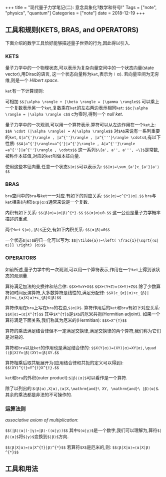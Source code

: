 +++
title = "现代量子力学笔记(二): 意念具象化?数学和符号!"
Tags = ["note", "physics", "quantum"]
Categories = ["note"]
date = 2018-12-19
+++

## 工具和规则(KETS, BRAS, and OPERATORS)
下面介绍的数学工具恰好能够描述量子世界的行为,因此得以引入.

### KETS
量子力学中的一个物理状态,可以表示为复杂向量空间中的一个状态向量(state vector),用Dirac的语言,
这一个状态向量称为`ket`,表示为∣α⟩.
若向量空间为无穷维,则是一个 *Hilbert space*.

`ket`有一下计算规则:

可相加
`$$|\alpha \rangle + |\beta \rangle = |\gamma \rangle$$`
可以乘上一个复数表示另一个`ket`,复数乘在`ket`的左右两边表示相同`ket`:
`$$c|\alpha \rangle = |\alpha \rangle c$$`
c为零时,得到一个 *null ket*.

量子力学中的一次观测,可以用一个算符表示.算符可以从左边作用在一个`ket`上:
`$$A \cdot (|\alpha \rangle) = A|\alpha \rangle$$`
对`$A$`来说有一系列重要的`ket`, `$|a^{'}\rangle , |a^{''}\rangle , |a^{'''}\rangle \cdots$`,有以下性质:
`$$A|a^{'}\rangle=a^{'}|a^{'}\rangle , A|a^{''}\rangle =a^{''}|a^{''}\rangle , \cdots$$`
这一系列`$\{a', a'', a''', ⋯\}$`是常数,被称作本征值,对应的`ket`叫做本征向量.

使用这些本征向量,任意一个状态`$|α⟩$`可以表示为:
`$$|α⟩=\sum_{a'}c_{a'}|a'⟩$$`

### BRAS
`bra`空间中的`bra`与`ket`一一对应.有如下的对应关系:
`$$c|α⟩=c^{*}⟨α|.$$`
`bra`与`ket`相乘(内积)`$⟨β|α⟩$`通常来说是一个复数.

内积有如下关系:
`$$⟨β|α⟩=⟨α|β⟩^{*}.$$`
`$$⟨α|α⟩≥0.$$`
这一公设是量子力学概率描述的重点.

两个`ket` `$|α⟩,|β⟩$`正交,有如下内积关系:
`$$⟨α|β⟩=0$$`

一个状态`$|α⟩$`的归一化可以写为:
`$$|\tilde{a}⟩=\left( \frac{1}{\sqrt{⟨α|α⟩}} \right) |α⟩$$`

### OPERATORS
如前所述,量子力学中的一次观测,可以用一个算符表示,作用在一个`ket`上得到该状态的观测量.

算符满足加法的交换律和结合律:
`$$X+Y=Y+X$$`
`$$X+(Y+Z)=(X+Y)+Z$$`
除了少数算符如时间反演算符,大多数算符是线性的,满足分配律:
`$$X(c_{α}|α⟩+c_{β}|β⟩)=c_{α}X|α⟩+c_{β}X|β⟩$$`

算符作用在`bra`上写在`bra`的右边,`$⟨α|X$`.
算符作用后的`ket`和`bra`有如下对应关系:
`$$X|α⟩↔⟨α|X^{†}$$`
其中`$X^{†}$`是`$X$`的厄米共扼(Hermitian adjoint).
如果一个算符满足下面关系,我们称其为厄米的(Hermitian):
`$$X=X^{†}$$`

算符的乘法满足结合律但不一定满足交换律,满足交换律的两个算符,我们称为它们是对易的.

算符和`bra`以及`ket`的作用也是满足结合律的:
`$$X(Y|α⟩)=(XY)|α⟩=XY|α⟩,\quad (⟨β|X)Y=⟨β|(XY)=⟨β|XY.$$`

算符相乘后取共轭展开为(应用结合律和共扼的定义可以得到):
`$$(XY)^{†}=Y^{†}X^{†}.$$`

`ket`和`bra`的外积(outer product):`$|β⟩⟨α|$`可以看作是一个算符.

除了以列出的:`$⟨β|α⟩,X|α⟩,⟨α|X,\mathrm{and}\ XY, \mathrm{and}\ |β⟩⟨α|$`.
其余的乘法都是非法的不可操作的.

### 运算法则
*associative axiom of multiplication*:

`$$(|β⟩⟨α|)⋅|γ⟩=|β⟩⋅(⟨α|γ⟩)$$`
其中`$⟨α|γ⟩$`是一个数字,我们可以理解为,算符`$|β⟩⟨α|$`将`$|γ⟩$`变换到`$|β⟩$`方向.

`$$⟨β|X|α⟩=⟨α|X^{†}|β⟩^{*}$$`
若算符`$X$`是厄米的,则:
`$$⟨β|X|α⟩=⟨α|X|β⟩^{*}$$`

## 工具和用法

